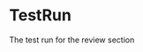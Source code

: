 # TestRun
The test run for the review section
<!-- Best placed at bottom of page before closing "body" tag -->
 <script type="text/javascript" defer src="//www.testimonialrobot.com/ver/latest/trobot-scr-js.php?add=true&id=XXXXX&c=222&b=e8e8e8&d=true&t=r"></script><script type="text/javascript" defer src="//www.testimonialrobot.com/tr-scroller.js"></script>
